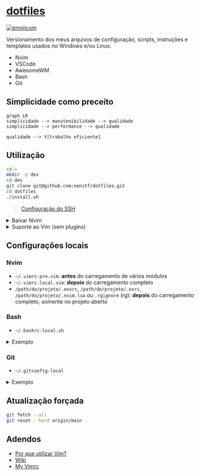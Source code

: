 # [dotfiles](http://d.neni.dev)

[![emojicom](https://img.shields.io/badge/emojicom-%F0%9F%90%9B%20%F0%9F%86%95%20%F0%9F%92%AF%20%F0%9F%91%AE%20%F0%9F%86%98%20%F0%9F%92%A4-%23fff)](http://neni.dev/emojicom)

Versionamento dos meus arquivos de configuração, scripts, instruções e templates usados no Windows e/ou Linux.

- Nvim
- VSCode
- AwesomeWM
- Bash
- Git

## Simplicidade como preceito

```mermaid
graph LR
simplicidade --> manutenibilidade --> qualidade
simplicidade --> performance --> qualidade

qualidade --> t[trabalho eficiente]
```

## Utilização

```bash
cd ~
mkdir -p dev
cd dev
git clone git@github.com:nenitf/dotfiles.git
cd dotfiles
./install.sh
```
> [Configuração do SSH](https://gist.github.com/nenitf/433e85b49acc802479654c75535eea2c)

<details>
<summary>Baixar Nvim</summary>

```bash
# Ubuntu
curl -LO https://github.com/neovim/neovim/releases/download/nightly/nvim-linux64.deb
sudo apt install ./nvim-linux64.deb
```
</details>

<details>
<summary>Suporte ao Vim (sem plugins)</summary>

- Com todos vimscripts
```vim
" ~/.vimrc ou %userprofile%\_vimrc
let g:dotfiles = "~/dev/dotfiles/"
exe "source ".g:dotfiles."nvim/vimrc"
exe "source ".g:dotfiles."nvim/colors/calmo.vim"
```

- O mais simples possível (Windows):
```sh
curl https://raw.githubusercontent.com/nenitf/dotfiles/main/nvim/vimrc > %userprofile%\_vimrc
```

- O mais simples possível (Linux):
```sh
wget https://raw.githubusercontent.com/nenitf/dotfiles/main/nvim/vimrc -O $HOME/.vimrc
```
</details>

## Configurações locais

### Nvim

- `~/.vimrc-pre.vim`: **antes** do carregamento de vários módulos
- `~/.vimrc-local.vim`: **depois** do carregamento completo
- `/path/do/projeto/.exvrc`, `/path/do/projeto/.exrc`, `/path/do/projeto/.nvim.lua` ou `.rgignore` (rg): **depois** do carregamento completo, somente no projeto aberto

### Bash

- `~/.bashrc-local.sh`

<details>
<summary>Exemplo</summary>

```sh
alias cdi='cd ~/dev/i10'
alias cdia='cd ~/dev/i10/api'
alias sailclear='sail artisan optimize:clear'
. "$HOME/.cargo/env"

alias toggl='flatpak run com.toggl.TogglDesktop'
alias outline='sudo ~/bin/Outline-Client.AppImage --no-sandbox'
alias cu='sudo ~/bin/ClickUp-3.0.6.AppImage --no-sandbox'

export GPG_TTY=$(tty)

export XDG_DATA_DIRS='/var/lib/flatpak/exports/share:/home/neni/.local/share/flatpak/exports/share'
```
</details>

### Git

- `~/.gitconfig-local`

<details>
<summary>Exemplo</summary>

```gitconfig
# `~/.gitconfig-local`
[includeIf "gitdir:~/dev/trampo/projetox/"]
    path = dev/trampo/.gitconfig-projetox
```

```gitconfig
# `~/dev/trampo/.gitconfig-projetox`
[include]
    path = .gitconfig-geral-trampo
[core]
    excludesfile = ~/dev/trampo/.gitignore-projetox
```

```gitignore
# `~/dev/trampo/.gitignore-projetox`
meumakefile
up.sh
```

```gitconfig
# `~/dev/trampo/.gitconfig-geral-trampo`
[user]
    name = Felipe Silva
    email = felipe@trampo.com
    username = felipe_silva
[alias]
    s = status
    commit-guide = !cat ~/dev/dotfiles/modelos/git/.gitcommit
    pr = "!f() { git fetch upstream && rebase upstream/$@; }; f"
```
</details>

## Atualização forçada

```bash
git fetch --all
git reset --hard origin/main
```

## Adendos

- [Por que utilizar Vim?](https://wtf.neni.dev/posts/vim/motivos/)
- [Wiki](https://github.com/nenitf/dotfiles/wiki)
- [My Vimrc](http://vimrc.neni.dev)

